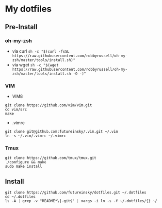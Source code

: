 # My dotfiles
## Pre-Install
### oh-my-zsh
* via curl
`sh -c "$(curl -fsSL https://raw.githubusercontent.com/robbyrussell/oh-my-zsh/master/tools/install.sh)"`
* via wget
`sh -c "$(wget https://raw.githubusercontent.com/robbyrussell/oh-my-zsh/master/tools/install.sh -O -)"`

### VIM
* VIM8
```
git clone https://github.com/vim/vim.git
cd vim/src
make
```
* .vimrc
```
git clone git@github.com:futureinsky/.vim.git ~/.vim
ln -s ~/.vim/.vimrc ~/.vimrc
```

### Tmux
```
git clone https://github.com/tmux/tmux.git
./configure && make
sudo make install
```

## Install
```
git clone https://github.com/futureinsky/dotfiles.git ~/.dotfiles  
cd ~/.dotfiles  
ls -A | grep -v "README*\|.git$" | xargs -i ln -s -f ~/.dotfiles/{} ~/  
```

